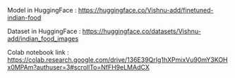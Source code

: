 Model in HuggingFace : https://huggingface.co/Vishnu-add/finetuned-indian-food

Dataset in HuggingFace : https://huggingface.co/datasets/Vishnu-add/indian_food_images

Colab notebook link : https://colab.research.google.com/drive/136E39QrIg1hXPmixVu90mY3KOHx0MPAm?authuser=3#scrollTo=NfFH9eLMAdCX